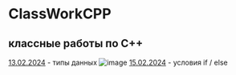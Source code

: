 # ClassWorkCPP
## классные работы по C++
[13.02.2024](https://github.com/RomanLyashenko/ClassWorkCPP/blob/main/13.02.24/ConsoleApplication3.cpp) - типы данных
![image](https://github.com/RomanLyashenko/ClassWorkCPP/assets/159914055/25a18ad3-2276-4ba8-813a-5fda8482330a)
[15.02.2024](https://github.com/RomanLyashenko/ClassWorkCPP/blob/main/15.02.24/15.02.2024.cpp) - условия if / else




